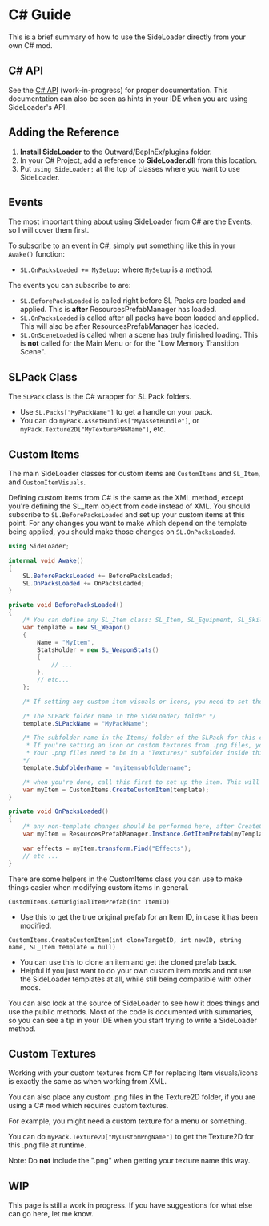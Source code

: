 # C# Guide

This is a brief summary of how to use the SideLoader directly from your own C# mod.

## C# API

See the [C# API](https://sinaioutlander.github.io/_docfx/api/SideLoader.html) (work-in-progress) for proper documentation. This documentation can also be seen as hints in your IDE when you are using SideLoader's API.

## Adding the Reference

1. <b>Install SideLoader</b> to the Outward/BepInEx/plugins folder.
2. In your C# Project, add a reference to <b>SideLoader.dll</b> from this location.
3. Put `using SideLoader;` at the top of classes where you want to use SideLoader.

## Events
The most important thing about using SideLoader from C# are the Events, so I will cover them first.

To subscribe to an event in C#, simply put something like this in your `Awake()` function:
* `SL.OnPacksLoaded += MySetup;` where `MySetup` is a method.

The events you can subscribe to are:
* `SL.BeforePacksLoaded` is called right before SL Packs are loaded and applied. This is <b>after</b> ResourcesPrefabManager has loaded.
* `SL.OnPacksLoaded` is called after all packs have been loaded and applied. This will also be after ResourcesPrefabManager has loaded.
* `SL.OnSceneLoaded` is called when a scene has truly finished loading. This is <b>not</b> called for the Main Menu or for the "Low Memory Transition Scene".

## SLPack Class

The `SLPack` class is the C# wrapper for SL Pack folders.

* Use `SL.Packs["MyPackName"]` to get a handle on your pack.
* You can do `myPack.AssetBundles["MyAssetBundle"]`, or `myPack.Texture2D["MyTexturePNGName"]`, etc.

## Custom Items

The main SideLoader classes for custom items are `CustomItems` and `SL_Item`, and `CustomItemVisuals`.

Defining custom items from C# is the same as the XML method, except you're defining the SL_Item object from code instead of XML. You should subscribe to `SL.BeforePacksLoaded` and set up your custom items at this point. For any changes you want to make which depend on the template being applied, you should make those changes on `SL.OnPacksLoaded`.

```csharp
using SideLoader;

internal void Awake() 
{
    SL.BeforePacksLoaded += BeforePacksLoaded;
    SL.OnPacksLoaded += OnPacksLoaded;
}

private void BeforePacksLoaded()
{
    /* You can define any SL_Item class: SL_Item, SL_Equipment, SL_Skill, SL_Weapon, SL_Bag */
    var template = new SL_Weapon()
    {
        Name = "MyItem",
        StatsHolder = new SL_WeaponStats()
        {
            // ...
        },
        // etc...
    };

    /* If setting any custom item visuals or icons, you need to set these next two values. */

    /* The SLPack folder name in the SideLoader/ folder */
    template.SLPackName = "MyPackName"; 

    /* The subfolder name in the Items/ folder of the SLPack for this custom item.
     * If you're setting an icon or custom textures from .png files, you need to set this.
     * Your .png files need to be in a "Textures/" subfolder inside this subfolder, and use the names as described on the Custom Item Visuals page.
    */
    template.SubfolderName = "myitemsubfoldername"; 

    /* when you're done, call this first to set up the item. This will call ApplyTemplateToItem() too, when SideLoader has finished loading all assets. */
    var myItem = CustomItems.CreateCustomItem(template);
}

private void OnPacksLoaded()
{
    /* any non-template changes should be performed here, after CreateCustomItem() */
    var myItem = ResourcesPrefabManager.Instance.GetItemPrefab(myTemplateNewID);

    var effects = myItem.transform.Find("Effects");
    // etc ...
}
```

There are some helpers in the CustomItems class you can use to make things easier when modifying custom items in general.

`CustomItems.GetOriginalItemPrefab(int ItemID)`
* Use this to get the true original prefab for an Item ID, in case it has been modified.

`CustomItems.CreateCustomItem(int cloneTargetID, int newID, string name, SL_Item template = null)`
* You can use this to clone an item and get the cloned prefab back.
* Helpful if you just want to do your own custom item mods and not use the SideLoader templates at all, while still being compatible with other mods.

You can also look at the source of SideLoader to see how it does things and use the public methods. Most of the code is documented with summaries, so you can see a tip in your IDE when you start trying to write a SideLoader method.

## Custom Textures

Working with your custom textures from C# for replacing Item visuals/icons is exactly the same as when working from XML.

You can also place any custom .png files in the Texture2D folder, if you are using a C# mod which requires custom textures.

For example, you might need a custom texture for a menu or something.

You can do `myPack.Texture2D["MyCustomPngName"]` to get the Texture2D for this .png file at runtime. 

Note: Do <b>not</b> include the ".png" when getting your texture name this way.

## WIP

This page is still a work in progress. If you have suggestions for what else can go here, let me know.

